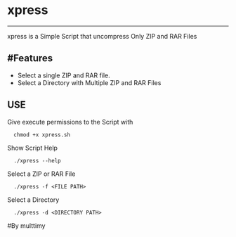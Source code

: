 # xpress
--------

xpress is a Simple Script that uncompress Only ZIP and RAR Files


#Features
---------

   - Select a single ZIP and RAR file.
   - Select a Directory with Multiple ZIP and RAR Files

USE
----

Give execute permissions to the Script with

      chmod +x xpress.sh


Show Script Help

      ./xpress --help


Select a ZIP or RAR File

      ./xpress -f <FILE PATH>

Select a Directory

      ./xpress -d <DIRECTORY PATH>

#By multtimy
